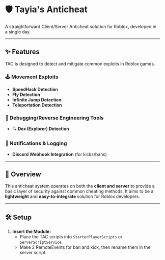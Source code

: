 # 🛡️ Tayia's Anticheat

A straightforward Client/Server Anticheat solution for Roblox, developed in a single day.

---

## ✨ Features

TAC is designed to detect and mitigate common exploits in Roblox games.

### 🕹️ Movement Exploits
-  **SpeedHack Detection**
-  **Fly Detection**
-  **Infinite Jump Detection**
-  **Teleportation Detection**

### 🧰 Debugging/Reverse Engineering Tools
- 🔍 **Dex (Explorer) Detection**

### 📢 Notifications & Logging
-  **Discord Webhook Integration** (for kicks/bans)

---

## 🚀 Overview

This anticheat system operates on both the **client and server** to provide a basic layer of security against common cheating methods. It aims to be a **lightweight** and **easy-to-integrate** solution for Roblox developers.

---

## 🛠️ Setup

1. **Insert the Module:**
   - Place the TAC scripts into `StarterPlayerScripts` or `ServerScriptService`.
   - Make 2 RemoteEvents for ban and kick, then rename them in the server script.
